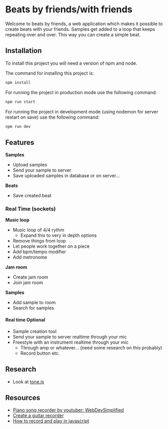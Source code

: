 # Beats by friends/with friends

Welcome to beats by friends, a web application which makes it possible to create beats with your friends. Samples get added to a loop that keeps repeating over and over. This way you can create a simple beat. 

## Installation

To install this project you will need a version of npm and node. 

The command for installing this project is:

```bash
npm install
```

For running the project in production mode use the following command:

```bash
npm run start
```

For running the project in development mode (using nodemon for server restart on save) use the following command:

```bash
npm run dev
```

## Features

**Samples**
- Upload samples
- Send your sample to server
- Save uploaded samples in database or on server...

**Beats**
- Save created beat

### Real Time (sockets)

**Music loop**
- Music loop of 4/4 rythm
	- Expand this to very in depth options
- Remove things from loop
- Let people work together on a piece
- Add bpm/tempo modifier
- Add metronome

**Jam room**
- Create jam room
- Join jam room

**Samples**
- Add sample to room
- Search for samples

#### Real time Optional

- Sample creation tool
- Send your sample to server realtime through your mic
- Freestyle with an instrument realtime through your mic
	- Through amp or whatever... (need some research on this probably)
	- Record button etc.

## Research

- Look at [tone.js](https://tonejs.github.io/)


## Resources

- [Piano song recorder by youtuber: WebDevSimplified](https://github1s.com/WebDevSimplified/Piano-Song-Recorder/blob/HEAD/public/styles.css)
- [Create a guitar recorder](https://bobrov.dev/blog/web-audio-for-electric-guitar-how-to-connect-instrument/)
- [How to record and play in javascript](https://medium.com/@bryanjenningz/how-to-record-and-play-audio-in-javascript-faa1b2b3e49b)